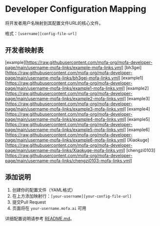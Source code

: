 # Developer Configuration Mapping

将开发者用户名映射到其配置文件URL的核心文件。

格式：`[username][config-file-url]`

## 开发者映射表

[example][https://raw.githubusercontent.com/mofa-org/mofa-developer-page/main/username-mofa-links/example-mofa-links.yml]
[bh3gei][https://raw.githubusercontent.com/mofa-org/mofa-developer-page/main/username-mofa-links/bh3gei-mofa-links.yml]
[example1][https://raw.githubusercontent.com/mofa-org/mofa-developer-page/main/username-mofa-links/example1-mofa-links.yml]
[example2][https://raw.githubusercontent.com/mofa-org/mofa-developer-page/main/username-mofa-links/example2-mofa-links.yml]
[example3][https://raw.githubusercontent.com/mofa-org/mofa-developer-page/main/username-mofa-links/example3-mofa-links.yml]
[example4][https://raw.githubusercontent.com/mofa-org/mofa-developer-page/main/username-mofa-links/example4-mofa-links.yml]
[example5][https://raw.githubusercontent.com/mofa-org/mofa-developer-page/main/username-mofa-links/example5-mofa-links.yml]
[example6][https://raw.githubusercontent.com/mofa-org/mofa-developer-page/main/username-mofa-links/example6-mofa-links.yml]
[Xiaokuge][https://raw.githubusercontent.com/mofa-org/mofa-developer-page/main/username-mofa-links/Xiaokuge-mofa-links.yml]
[chengzi0103][https://raw.githubusercontent.com/mofa-org/mofa-developer-page/main/username-mofa-links/chengzi0103-mofa-links.yml]

## 添加说明

1. 创建你的配置文件（YAML格式）
2. 在上方添加映射行：`[your-username][your-config-file-url]`  
3. 提交Pull Request
4. 页面将在 `your-username.mofa.ai` 可用

详细配置说明请参考 [README.md](README.md)。

